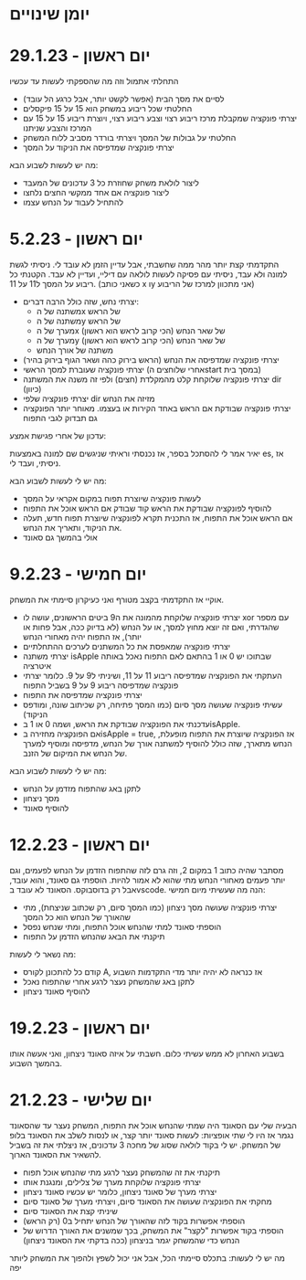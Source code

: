 # יומן שינויים
# 29.1.23 - יום ראשון
 התחלתי אתמול וזה מה שהספקתי לעשות עד עכשיו
 - לסיים את מסך הבית (אפשר לקשט יותר, אבל כרגע הל עובד)
 - החלטתי שכל ריבוע במשחק הוא 15 על 15 פיקסלים
 - יצרתי פונקציה שמקבלת מרכז ריבוע רצוי וצבע ריבוע רצוי, ויוצרת ריבוע 15 על 15 עם המרכז והצבע שניתנו
 - החלטתי על גבולות של המסך ויצרתי בורדר מסביב ללוח המשחק
 - יצרתי פונקציה שמדפיסה את הניקוד על המסך
 
 מה יש לעשות לשבוע הבא:
 - ליצור לולאת משחק שחוזרת כל 3 עדכונים של המעבד
 - ליצור פונקציה אם אחד ממקשי החצים נלחצו
 - להתחיל לעבוד על הנחש עצמו
 # 5.2.23 - יום ראשון
 התקדמתי קצת יותר מהר ממה שחשבתי, אבל עדיין הזמן לא עובד לי. ניסיתי לגשת למונה ולא עבד, ניסיתי עם פסיקה לעשות לולאה עם דיליי, ועדיין לא עבד. הקטנתי כל ריבוע על המסך ל11 על 11. (כשאני כותב x וy אני מתכוון למרכז של הריבוע)
 - יצרתי נחש, שזה כולל הרבה דברים: 
   - משתנה של הx של הראש
   - משתנה של הy של הראש
   - מערך של הx של שאר הנחש (הכי קרוב לראש הוא ראשון)
   - מערך של הy של שאר הנחש (הכי קרוב לראש הוא ראשון)
   - משתנה של אורך הנחש
 - יצרתי פונקציה שמדפיסה את הנחש (הראש בירוק כהה ושאר הגוף בירוק בהיר)
 - יצרתי פונקציה שעוברת למסך הראשי (אחרי שלוחצים הstart במסך בית)
 - יצרתי פונקציה שלוקחת קלט מהמקלדת (חצים) ולפי זה משנה את המשתנה dir (כיוון)
 - יצרתי פונקציה שלפי dir מזיזה את הנחש
 - יצרתי פונקציה שבודקת אם הראש באחד הקירות או בעצמו. מאוחר יותר הפונקציה גם תבדוק לגבי התפוח

עדכון של אחרי פגישת אמצע:

יאיר אמר לי להסתכל בספר, אז נכנסתי וראיתי שניגשים שם למונה באמצעות es, אז ניסיתי, ועבד לי.

מה יש לי לעשות לשבוע הבא:
- לעשות פונקציה שיוצרת תפוח במקום אקראי על המסך
- להוסיף לפונקציה שבודקת את הראש קוד שבודק אם הראש אוכל את התפוח
- אם הראש אוכל את התפוח, אז התכנית תקרא לפונקציה שיוצרת תפוח חדש, תעלה את הניקוד, ותאריך את הנחש.
- אולי בהמשך גם סאונד
# 9.2.23 - יום חמישי
אוקיי אז התקדמתי בקצב מטורף ואני כעיקרון סיימתי את המשחק.
 - יצרתי פונקציה שלוקחת מהמונה את ה9 ביטים הראשונים, עושה לו xor עם מספר שהגדרתי, ואם זה יוצא מחוץ למסך, או על הנחש (לא בדיוק ככה, אבל פחות או יותר), אז 
התפוח יהיה מאחורי הנחש
 - יצרתי פונקציה שמאפסת את כל המשתנים לערכים ההתחלתיים
 - יצרתי משתנה isApple שבתוכו יש 0 או 1 בהתאם לאם התפוח נאכל באותה איטרציה
 - העתקתי את הפונקציה שמדפיסה ריבוע 11 על 11, ושיניתי ל9 על 9. כלומר יצרתי פונקציה שמדפיסה ריבוע 9 על 9 בשביל התפוח
 - יצרתי פונקציה שמדפיסה את התפוח
 - עשיתי פונקציה שעושה מסך סיום (כמו המסך פתיחה, רק שכיתוב שונה, ומודפס הניקוד)
 - עדכנתי את הפונקציה שבודקת את הראש, ושמה 0 או 1 בisApple.
 - אם הפונקציה מחזירה בisApple = true, אז הפונקציה שיוצרת את התפוח מופעלת, הנחש מתארך, שזה כולל להוסיף למשתנה אורך של הנחש, מדפיסה ומוסיף למערך של הנחש את המיקום של הזנב.
 
מה יש לי לעשות לשבוע הבא:
- לתקן באג שהתפוח מזדמן על הנחש
- מסך ניצחון
- להוסיף סאונד
# 12.2.23 - יום ראשון
מסתבר שהיה כתוב 1 במקום 2, וזה גרם לזה שהתפוח הזדמן על הנחש לפעמים, וגם יותר פעמים מאחורי הנחש מתי שהוא לא אמור להיות. הוספתי גם סאונד, והוא עובד, אבל רק בדוסבוקס. הסאונד לא עובד בvscode. הנה מה שעשיתי מיום חמישי:
 - יצרתי פונקציה שעושה מסך ניצחון (כמו המסך סיום, רק שכתוב שניצחת), מתי שהאורך של הנחש הוא כל המסך
 - הוספתי סאונד למתי שהנחש אוכל התפוח, ומתי שנחש נפסל
 - תיקנתי את הבאג שהנחש הזדמן על התפוח

מה נשאר לי לעשות:

- קודם כל להתכונן לקורס A, אז כנראה לא יהיה יותר מדי התקדמות השבוע
- לתקן באג שהמשחק נעצר לרגע אחרי שהתפוח נאכל
- להוסיף סאונד ניצחון
# 19.2.23 - יום ראשון
בשבוע האחרון לא ממש עשיתי כלום. חשבתי על איזה סאונד ניצחון, ואני אעשה אותו בהמשך השבוע.
# 21.2.23 - יום שלישי
הבעיה שלי עם הסאונד היה שמתי שהנחש אוכל את התפוח, המשחק נעצר עד שהסאונד נגמר אז היו לי שתי אופציות: לעשות סאונד יותר קצר, או לנסות לשלב את הסאונד בלופ של המשחק.
יש לי בקוד לולאה שסוג של מחכה 3 עדכונים, אז ניצלתי את זה בשביל להשאיר את הסאונד הארוך.
- תיקנתי את זה שהמשחק נעצר לרגע מתי שהנחש אוכל תפוח
- יצרתי פונקציה שלוקחת מערך של צלילים, ומנגנת אותו
- יצרתי מערך של סאונד ניצחון, כלומר יש עכשיו סאונד ניצחון
- מחקתי את הפונקציה שעושה את הסאונד סיום, ויצרתי מערך של סאונד סיום
- שיניתי קצת את הסאונד סיום
- הוספתי אפשרות בקוד לזה שהאורך של הנחש יתחיל ב0 (רק הראש)
- הוספתי בקוד אפשרות "לקצר" את המשחק, בכך שמשנים את האורך הדרוש של הנחש כדי שהמשחק יגמר בניצחון (ככה בדקתי את הסאונד ניצחון)

מה יש לי לעשות:
בתכלס סיימתי הכל, אבל אני יכול לשפץ ולהפוך את המשחק ליותר יפה
